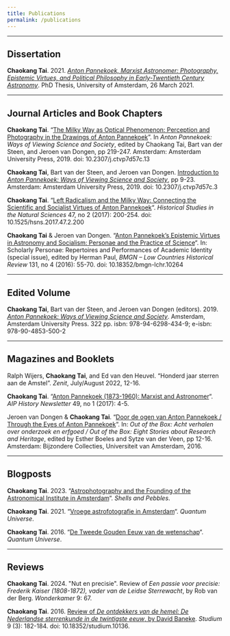 ```yaml
---
title: Publications
permalink: /publications
---
```


-----

## Dissertation

**Chaokang Tai**. 2021. [_Anton Pannekoek, Marxist Astronomer: Photography, Epistemic Virtues, and Political Philosophy in Early-Twentieth Century Astronomy_](https://hdl.handle.net/11245.1/ffd11908-9018-492c-8805-952387d964fc). PhD Thesis, University of Amsterdam, 26 March 2021.

------

## Journal Articles and Book Chapters

**Chaokang Tai**. “[The Milky Way as Optical Phenomenon: Perception and Photography in the Drawings of Anton Pannekoek](https://hcommons.org/deposits/item/hc:26963/)”. In _Anton Pannekoek: Ways of Viewing Science and Society_, edited by Chaokang Tai, Bart van der Steen, and Jeroen van Dongen, pp 219-247. Amsterdam: Amsterdam University Press, 2019. doi: 10.2307/j.ctvp7d57c.13

**Chaokang Tai**, Bart van der Steen, and Jeroen van Dongen. [Introduction to _Anton Pannekoek: Ways of Viewing Science and Society_](https://hcommons.org/deposits/item/hc:26965/), pp 9-23. Amsterdam: Amsterdam University Press, 2019. doi: 10.2307/j.ctvp7d57c.3

**Chaokang Tai**. “[Left Radicalism and the Milky Way: Connecting the Scientific and Socialist Virtues of Anton Pannekoek](https://hcommons.org/deposits/item/hc:17035/)“. _Historical Studies in the Natural Sciences_ 47, no 2 (2017): 200-254. doi: 10.1525/hsns.2017.47.2.200

**Chaokang Tai** & Jeroen van Dongen. “[Anton Pannekoek’s Epistemic Virtues in Astronomy and Socialism: Personae and the Practice of Science](https://doi.org/10.18352/bmgn-lchr.10264)“. In: Scholarly Personae: Repertoires and Performances of Academic Identity (special issue), edited by Herman Paul, _BMGN – Low Countries Historical Review_ 131, no 4 (2016): 55-70. doi: 10.18352/bmgn-lchr.10264

------

## Edited Volume

**Chaokang Tai**, Bart van der Steen, and Jeroen van Dongen (editors). 2019. [_Anton Pannekoek: Ways of Viewing Science and Society_](https://hcommons.org/deposits/item/hc:26915/). Amsterdam, Amsterdam University Press. 322 pp. isbn: 978-94-6298-434-9; e-isbn: 978-90-4853-500-2

------

## Magazines and Booklets

Ralph Wijers, **Chaokang Tai**, and Ed van den Heuvel. “Honderd jaar sterren aan de Amstel”. _Zenit_, July/August 2022, 12-16.

**Chaokang Tai**. “[Anton Pannekoek (1873-1960): Marxist and Astronomer](https://hcommons.org/deposits/item/hc:20547/)“. _AIP History Newsletter_ 49, no 1 (2017): 4-5.

Jeroen van Dongen & **Chaokang Tai**. “[Door de ogen van Anton Pannekoek / Through the Eyes of Anton Pannekoek](https://issuu.com/bijzonderecollectiesuva/docs/out_of_the_box/12)“. In: _Out of the Box: Acht verhalen over onderzoek en erfgoed / Out of the Box: Eight Stories about Research and Heritage_, edited by Esther Boeles and Sytze van der Veen, pp 12-16. Amsterdam: Bijzondere Collecties, Universiteit van Amsterdam, 2016.

------

## Blogposts

**Chaokang Tai**. 2023. “[Astrophotography and the Founding of the Astronomical Institute in Amsterdam](https://www.shellsandpebbles.com/2023/09/11/astrophotography-and-the-founding-of-the-astronomical-institute-in-amsterdam/)“. _Shells and Pebbles_.

**Chaokang Tai**. 2021. “[Vroege astrofotografie in Amsterdam](https://www.quantumuniverse.nl/vroege-astrofotografie-in-amsterdam)“. _Quantum Universe_.

**Chaokang Tai**. 2016. “[De Tweede Gouden Eeuw van de wetenschap](https://www.quantumuniverse.nl/de-tweede-gouden-eeuw-van-de-wetenschap)“. _Quantum Universe_.

------

## Reviews
**Chaokang Tai**. 2024. "Nut en precisie". Review of _Een passie voor precisie: Frederik Kaiser (1808-1872), vader van de Leidse Sterrewacht_, by Rob van der Berg. _Wonderkamer_ 9: 67.

**Chaokang Tai**. 2016. [Review of _De ontdekkers van de hemel: De Nederlandse sterrenkunde in de twintigste eeuw_, by David Baneke](https://www.gewina-studium.nl/article/10.18352/studium.10136/). _Studium_ 9 (3): 182-184. doi: 10.18352/studium.10136.